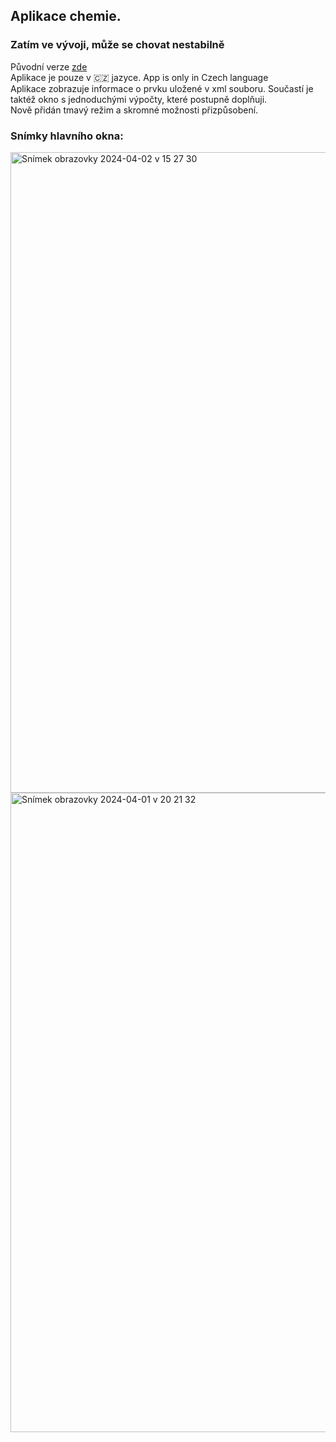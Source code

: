 ## Aplikace chemie.
### Zatím ve vývoji, může se chovat nestabilně
<p>Původní verze <a href="https://github.com/Johan5140/ChemieApp">zde</a></br>
Aplikace je pouze v 🇨🇿 jazyce. App is only in Czech language</br>
Aplikace zobrazuje informace o prvku uložené v xml souboru. Součastí je taktéž okno s jednoduchými výpočty, které postupně doplňuji.</br>
Nově přidán tmavý režim a skromné možnosti přizpůsobení.</p>

### Snímky hlavního okna:
<img width="1025" alt="Snímek obrazovky 2024-04-02 v 15 27 30" src="https://github.com/Johan5140/Chemie-new/assets/159197308/a4b090fe-8889-4109-9f92-db6037579e03">
<img width="1023" alt="Snímek obrazovky 2024-04-01 v 20 21 32" src="https://github.com/Johan5140/Chemie-new/assets/159197308/7c39f8d1-1d6c-4ea5-81b9-d740071be826">
